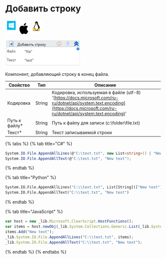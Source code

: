# Добавить строку

![](<../../../.gitbook/assets/image (100) (1) (1) (1) (1) (2) (40).png>)

![](<../../../.gitbook/assets/image (61).png>)

Компонент, добавляющий строку в конец файла.

| Свойство       | Тип    | Описание                                                                                                                                                                       |
| -------------- | ------ | ------------------------------------------------------------------------------------------------------------------------------------------------------------------------------ |
| Кодировка      | String | Кодировка, используемая в файле (utf-8) '[https://docs.microsoft.com/ru-ru/dotnet/api/system.text.encoding](https://docs.microsoft.com/ru-ru/dotnet/api/system.text.encoding)' |
| Путь к файлу\* | String | Путь к файлу для записи (c:\folder\file.txt)                                                                                                                                   |
| Текст\*        | String | Текст записываемой строки                                                                                                                                                      |

{% tabs %}
{% tab title="C#" %}
```csharp
System.IO.File.AppendAllLines(@"C:\text.txt", new List<string>() { "New text" });
System.IO.File.AppendAllText(@"C:\text.txt", "New text");
```
{% endtab %}

{% tab title="Python" %}
```python
System.IO.File.AppendAllLines("C:\\text.txt", List[String](["New text"]))
System.IO.File.AppendAllText("C:\\text.txt", "New text")
```
{% endtab %}

{% tab title="JavaScript" %}
```javascript
var host = new _lib.Microsoft.ClearScript.HostFunctions();
var items = host.newObj(_lib.System.Collections.Generic.List(_lib.System.String));
items.Add("New text");
_lib.System.IO.File.AppendAllLines("C:\\text.txt", items);
_lib.System.IO.File.AppendAllText("C:\\text.txt", "New text");
```
{% endtab %}
{% endtabs %}

